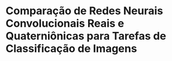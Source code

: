 # Comparação de Redes Neurais Convolucionais Reais e Quaterniônicas para Tarefas de Classificação de Imagens
